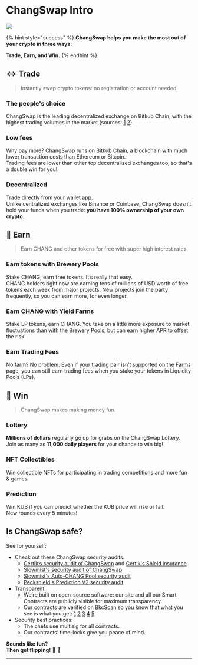 # ChangSwap Intro

![](<.gitbook/assets/masthead-twitter-3- (1) (1).png>)

{% hint style="success" %}
**ChangSwap helps you make the most out of your crypto in three ways:**

**Trade, Earn, and Win.**
{% endhint %}

## ↔️ Trade

> Instantly swap crypto tokens: no registration or account needed.

### The people's choice

ChangSwap is the leading decentralized exchange on Bitkub Chain, with the highest trading volumes in the market (sources: [1](https://www.coingecko.com/en/exchanges/decentralized) [2](https://coinmarketcap.com/rankings/exchanges/dex/)).

### Low fees

Why pay more? ChangSwap runs on Bitkub Chain, a blockchain with much lower transaction costs than Ethereum or Bitcoin.\
Trading fees are lower than other top decentralized exchanges too, so that's a double win for you!

### Decentralized

Trade directly from your wallet app.\
Unlike centralized exchanges like Binance or Coinbase, ChangSwap doesn’t hold your funds when you trade: **you have 100% ownership of your own crypto**.

## 💸 Earn

> Earn CHANG and other tokens for free with super high interest rates.

### Earn tokens with Brewery Pools

Stake CHANG, earn free tokens. It’s really that easy.\
CHANG holders right now are earning tens of millions of USD worth of free tokens each week from major projects. New projects join the party frequently, so you can earn more, for even longer.

### Earn CHANG with Yield Farms

Stake LP tokens, earn CHANG. You take on a little more exposure to market fluctuations than with the Brewery Pools, but can earn higher APR to offset the risk.

### Earn Trading Fees

No farm? No problem. Even if your trading pair isn’t supported on the Farms page, you can still earn trading fees when you stake your tokens in Liquidity Pools (LPs).

## 🎲 Win

> ChangSwap makes making money fun.

### Lottery

**Millions of dollars** regularly go up for grabs on the ChangSwap Lottery.\
Join as many as **11,000 daily players** for your chance to win big!

### NFT Collectibles

Win collectible NFTs for participating in trading competitions and more fun & games.

### Prediction

Win KUB if you can predict whether the KUB price will rise or fall.\
New rounds every 5 minutes!

## Is ChangSwap safe?

See for yourself:

* Check out these ChangSwap security audits:
  * [Certik’s security audit of ChangSwap](https://www.certik.org/projects/changswap) and [Certik's Shield insurance](https://shield.certik.foundation)
  * [Slowmist's security audit of ChangSwap](https://github.com/slowmist/Knowledge-Base/blob/master/open-report/Smart%20Contract%20Security%20Audit%20Report%20%20-%20ChangSwap.pdf)
  * [Slowmist's Auto-CHANG Pool security audit](https://github.com/slowmist/Knowledge-Base/blob/master/open-report/Smart%20Contract%20Security%20Audit%20Report%20-%20ChangVault.pdf)
  * [Peckshield's Prediction V2 security audit](https://github.com/peckshield/publications/blob/master/audit\_reports/PeckShield-Audit-Report-ChangSwap-PredictionV2-v1.0.pdf)
* Transparent:
  * We’re built on open-source software: our site and all our Smart Contracts are publicly visible for maximum transparency.
  * Our contracts are verified on BkcScan so you know that what you see is what you get: [1](https://bkcscan.com/address/0x10ED43C718714eb63d5aA57B78B54704E256024E) [2](https://bkcscan.com/address/0x73feaa1ee314f8c655e354234017be2193c9e24e#code) [3](https://bkcscan.com/address/0xbcfccbde45ce874adcb698cc183debcf17952812) [4](https://bkcscan.com/address/0x1b96b92314c44b159149f7e0303511fb2fc4774f#code) [5](https://bkcscan.com/address/0x92E8CeB7eAeD69fB6E4d9dA43F605D2610214E68)
* Security best practices:
  * The chefs use multisig for all contracts.
  * Our contracts’ time-locks give you peace of mind.

**Sounds like fun?**\
**Then get flipping!** 🐰 🥞

***
